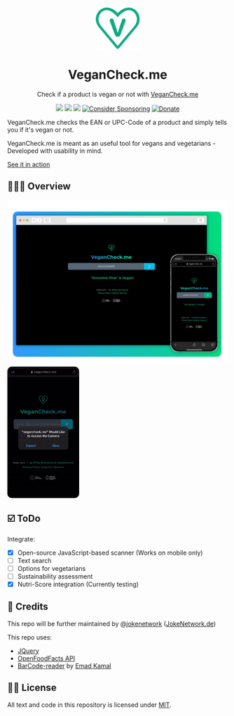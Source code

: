 <p align="center">
 <img width="100px" src="img/VeganCheck.svg" align="center" alt="VeganCheck Logo">
 <h1 align="center">VeganCheck.me</h1>
 <p align="center">Check if a product is vegan or not with <a href="https://vegancheck.me">VeganCheck.me</a></p>
</p>
  <p align="center">
  <a href="https://app.fossa.com/projects/git%2Bgithub.com%2Fphilipbrembeck%2Fvegancheck.me?ref=badge_small" alt="FOSSA Status"><img src="https://app.fossa.com/api/projects/git%2Bgithub.com%2Fphilipbrembeck%2Fvegancheck.me.svg?type=small"></a>
  <a href="https://app.fossa.com/projects/git%2Bgithub.com%2Fphilipbrembeck%2Fvegancheck.me?ref=badge_shield" alt="FOSSA Status"><img src="https://app.fossa.com/api/projects/git%2Bgithub.com%2Fphilipbrembeck%2Fvegancheck.me.svg?type=shield"></a>
	<a href="https://www.codacy.com/gh/philipbrembeck/vegancheck.me/dashboard?utm_source=github.com&amp;utm_medium=referral&amp;utm_content=philipbrembeck/vegancheck.me&amp;utm_campaign=Badge_Grade"><img src="https://app.codacy.com/project/badge/Grade/181208ec1e6644e0bdc7a8b3271e3708"/></a>
	<a href="https://github.com/sponsors/philipbrembeck"><img src="https://img.shields.io/badge/Sponsor-white.svg?logo=githubsponsors" alt="Consider Sponsoring"></a>
	<a href="https://www.paypal.com/donate?hosted_button_id=N4F7DAQH7ET2G"><img src="https://img.shields.io/badge/Donate-blue.svg?logo=paypal" alt="Donate"></a>
  </p>

VeganCheck.me checks the EAN or UPC-Code of a product and simply tells you if it's vegan or not.

VeganCheck.me is meant as an useful tool for vegans and vegetarians - Developed with usability in mind. 

[See it in action](https://vegancheck.me)

## 👨🏼‍💻 Overview

![VeganCheck.me Screenshot](img/Hero.svg)
<img src="img/demo.gif" alt="VeganCheck.me Demo" height="300" style="border-radius: 10px;">

## ☑️ ToDo 

Integrate: 

* [x] Open-source JavaScript-based scanner (Works on mobile only)
* [ ] Text search
* [ ] Options for vegetarians
* [ ] Sustainability assessment
* [x] Nutri-Score integration (Currently testing)

## 🤝 Credits 

This repo will be further maintained by [@jokenetwork](https://github.com/jokenetwork) ([JokeNetwork.de](https://jokenetwork.de))

This repo uses:

* [JQuery](https://jquery.com)
* [OpenFoodFacts API](https://openfoodfacts.org)
* [BarCode-reader](https://github.com/iemadk/BarCode-reader) by [Emad Kamal](https://github.com/iemadk)

## 👩‍⚖️ License

All text and code in this repository is licensed under [MIT](https://github.com/philipbrembeck/VeganCheck.me/blob/main/LICENSE).
